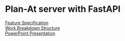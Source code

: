 # Plan-At server with FastAPI

[Feature Specification](Document/FeatureSpec.md)
<br>
[Work Breakdown Structure](Document/WorkBreakdownStructure.md)
<br>
[PowerPoint Presentation](Document/Final_PowerPointPresentation.pdf)
